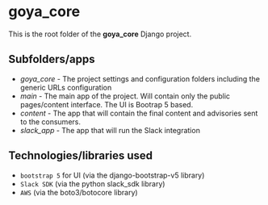 # goya_core 
This is the root folder of the **goya_core** Django project.

## Subfolders/apps
- _goya_core_ - The project settings and configuration folders including the generic URLs configuration
- _main_ - The main app of the project. Will contain only the public pages/content interface. The UI is Bootrap 5 based.
- _content_ - The app that will contain the final content and advisories sent to the consumers.
- _slack_app_ - The app that will run the Slack integration

## Technologies/libraries used
- `bootstrap 5` for UI (via the django-bootstrap-v5 library)
- `Slack SDK` (via the python slack_sdk library)
- `AWS` (via the boto3/botocore library)